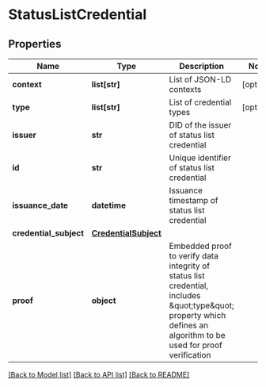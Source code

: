 # StatusListCredential

## Properties
Name | Type | Description | Notes
------------ | ------------- | ------------- | -------------
**context** | **list[str]** | List of JSON-LD contexts | [optional] 
**type** | **list[str]** | List of credential types | [optional] 
**issuer** | **str** | DID of the issuer of status list credential | 
**id** | **str** | Unique identifier of status list credential | 
**issuance_date** | **datetime** | Issuance timestamp of status list credential | 
**credential_subject** | [**CredentialSubject**](CredentialSubject.md) |  | 
**proof** | **object** | Embedded proof to verify data integrity of status list credential, includes \&quot;type\&quot; property which defines an algorithm to be used for proof verification | 

[[Back to Model list]](../README.md#documentation-for-models) [[Back to API list]](../README.md#documentation-for-api-endpoints) [[Back to README]](../README.md)

